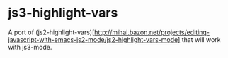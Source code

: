 js3-highlight-vars
==================
A port of (js2-highlight-vars)[http://mihai.bazon.net/projects/editing-javascript-with-emacs-js2-mode/js2-highlight-vars-mode] that will work with js3-mode.

